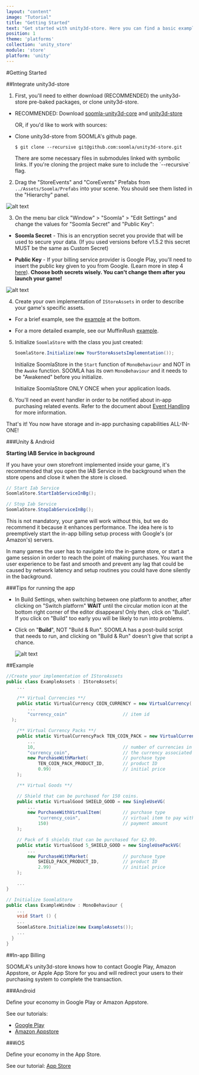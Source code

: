 ```yaml
---
layout: "content"
image: "Tutorial"
title: "Getting Started"
text: "Get started with unity3d-store. Here you can find a basic example of initialization, economy framework integration, and links to downloads and IAP setup."
position: 1
theme: 'platforms'
collection: 'unity_store'
module: 'store'
platform: 'unity'
---
```


#Getting Started

##Integrate unity3d-store

1. First, you'll need to either download (RECOMMENDED) the unity3d-store pre-baked packages, or clone unity3d-store.

  - RECOMMENDED: Download [soomla-unity3d-core](https://github.com/soomla/unity3d-store/blob/master/soomla-unity3d-core.unitypackage?raw=true) and [unity3d-store](https://github.com/soomla/unity3d-store/blob/master/soomla-unity3d-store.unitypackage)

    OR, if you'd like to work with sources:

  - Clone unity3d-store from SOOMLA's github page.

    ```
    $ git clone --recursive git@github.com:soomla/unity3d-store.git
    ```

    <div class="info-box">There are some necessary files in submodules linked with symbolic links. If you're cloning the project make sure to include the `--recursive` flag.</div>

2. Drag the "StoreEvents" and "CoreEvents" Prefabs from `../Assets/Soomla/Prefabs` into your scene. You should see them listed in the "Hierarchy" panel.

  ![alt text](/img/tutorial_img/unity_getting_started/hierarchyPanel.png "Hierarchy")

3. On the menu bar click "Window" > "Soomla" > "Edit Settings" and change the values for "Soomla Secret" and "Public Key":

  - **Soomla Secret** - This is an encryption secret you provide that will be used to secure your data. (If you used versions before v1.5.2 this secret MUST be the same as Custom Secret)

  - **Public Key** - If your billing service provider is Google Play, you'll need to insert the public key given to you from Google. (Learn more in step 4 [here](/android/store/Store_GooglePlayIAB)). **Choose both secrets wisely. You can't change them after you launch your game!**

  ![alt text](/img/tutorial_img/unity_getting_started/soomlaSettings.png "Soomla Settings")

4. Create your own implementation of `IStoreAssets` in order to describe your game's specific assets.

  - For a brief example, see the [example](#example) at the bottom.

  - For a more detailed example, see our MuffinRush [example](https://github.com/soomla/unity3d-store/blob/master/Soomla/Assets/Examples/MuffinRush/MuffinRushAssets.cs).

5. Initialize `SoomlaStore` with the class you just created:

    ``` cs
    SoomlaStore.Initialize(new YourStoreAssetsImplementation());
    ```

    Initialize SoomlaStore in the `Start` function of `MonoBehaviour` and NOT in the `Awake` function. SOOMLA has its own `MonoBehaviour` and it needs to be "Awakened" before you initialize.

    <div class="warning-box">Initialize SoomlaStore ONLY ONCE when your application loads.</div>

6. You'll need an event handler in order to be notified about in-app purchasing related events. Refer to the document about [Event Handling](/unity/store/Store_Events) for more information.

That's it! You now have storage and in-app purchasing capabilities ALL-IN-ONE!

###Unity & Android

**Starting IAB Service in background**

If you have your own storefront implemented inside your game, it's recommended that you open the IAB Service in the background when the store opens and close it when the store is closed.

``` cs
// Start Iab Service
SoomlaStore.StartIabServiceInBg();

// Stop Iab Service
SoomlaStore.StopIabServiceInBg();
```

This is not mandatory, your game will work without this, but we do recommend it because it enhances performance. The idea here is to preemptively start the in-app billing setup process with Google's (or Amazon's) servers.

In many games the user has to navigate into the in-game store, or start a game session in order to reach the point of making purchases. You want the user experience to be fast and smooth and prevent any lag that could be caused by network latency and setup routines you could have done silently in the background.

###Tips for running the app

- In Build Settings, when switching between one platform to another, after clicking on "Switch platform" **WAIT** until the circular motion icon at the bottom right corner of the editor disappears! Only then, click on "Build". If you click on "Build" too early you will be likely to run into problems.

- Click on "**Build**", NOT "Build & Run". SOOMLA has a post-build script that needs to run, and clicking on "Build & Run" doesn't give that script a chance.

  ![alt text](/img/tutorial_img/unity_debugging/switchPlatform.png "Tip")


##Example

``` cs
//Create your implementation of IStoreAssets
public class ExampleAssets : IStoreAssets{
    ...

    /** Virtual Currencies **/
    public static VirtualCurrency COIN_CURRENCY = new VirtualCurrency(
        ...
        "currency_coin"                     // item id
  );

    /** Virtual Currency Packs **/
    public static VirtualCurrencyPack TEN_COIN_PACK = new VirtualCurrencyPack(
        ...
        10,                                 // number of currencies in the pack
        "currency_coin",                    // the currency associated with this pack
        new PurchaseWithMarket(             // purchase type
            TEN_COIN_PACK_PRODUCT_ID,       // product ID
            0.99)                           // initial price
    );

    /** Virtual Goods **/

    // Shield that can be purchased for 150 coins.
    public static VirtualGood SHIELD_GOOD = new SingleUseVG(
        ...
        new PurchaseWithVirtualItem(        // purchase type
            "currency_coin",                // virtual item to pay with
            150)                            // payment amount
    );

    // Pack of 5 shields that can be purchased for $2.99.
    public static VirtualGood 5_SHIELD_GOOD = new SingleUsePackVG(
        ...
        new PurchaseWithMarket(             // purchase type
            SHIELD_PACK_PRODUCT_ID,         // product ID
            2.99)                           // initial price
    );

    ...
}

// Initialize SoomlaStore
public class ExampleWindow : MonoBehaviour {
    ...
    void Start () {
    ...
    SoomlaStore.Initialize(new ExampleAssets());
    ...
  }
}
```

##In-app Billing

SOOMLA's unity3d-store knows how to contact Google Play, Amazon Appstore, or Apple App Store for you and will redirect your users to their purchasing system to complete the transaction.

###Android

Define your economy in Google Play or Amazon Appstore.

See our tutorials:

- [Google Play](/android/store/Store_GooglePlayIAB)
- [Amazon Appstore](/android/store/Store_AmazonIAB)

###iOS

Define your economy in the App Store.

See our tutorial: [App Store](/ios/store/Store_AppStoreIAB)
